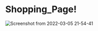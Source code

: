 # Shopping_Page!

![Screenshot from 2022-03-05 21-54-41](https://user-images.githubusercontent.com/79850082/158335300-db376654-64f4-4134-a02f-9c83a593916f.png)
